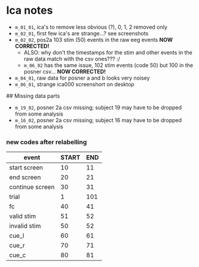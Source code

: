 
# Ica notes

- `m_01_01`, ica's to remove less obvious (?), 0, 1, 2 removed only
- `m_02_01`, first few ica's are strange...? see screenshots
- `m_02_02`, pos2a 103 stim (50) events in the raw eeg events **NOW CORRECTED!**
  - ALSO: why don't the timestamps for the stim and other events in the raw data match with the csv ones??? :/
  - `m_06_02` has the same issue, 102 stim events (code 50) but 100 in the posner csv... **NOW CORRECTED!**
- `m_04_01`, raw data for posner a and b looks very noisey 
- `m_06_01`, strange ica000 screenshort on desktop

## Missing data parts
- `m_19_02`, posner 2a csv missing; subject 19 may have to be dropped from some analysis
- `m_16_02`, posner 2a csv missing; subject 16 may have to be dropped from some analysis


### new codes after relabelling
| event           | START | END |
| --------------- | ----- | --- |
| start screen    | 10    | 11  |
| end screen      | 20    | 21  |
| continue screen | 30    | 31  |
| trial           | 1     | 101 |
| fc              | 40    | 41  |
| valid stim      | 51    | 52  |
| invalid stim    | 50    | 52  |
| cue_l           | 60    | 61  |
| cue_r           | 70    | 71  |
| cue_c           | 80    | 81  |
